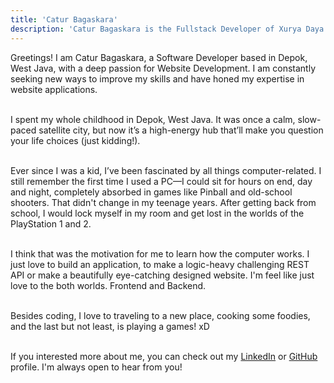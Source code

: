 ```yaml
---
title: 'Catur Bagaskara'
description: 'Catur Bagaskara is the Fullstack Developer of Xurya Daya Indonesia.'
---
```


<!-- Content of the page -->
Greetings! I am Catur Bagaskara, a Software Developer based in Depok, West Java, with a deep passion for Website Development. I am constantly seeking new ways to improve my skills and have honed my expertise in website applications.
<br><br>

I spent my whole childhood in Depok, West Java. It was once a calm, slow-paced satellite city, but now it’s a high-energy hub that’ll make you question your life choices (just kidding!).
<br><br>

Ever since I was a kid, I’ve been fascinated by all things computer-related. I still remember the first time I used a PC—I could sit for hours on end, day and night, completely absorbed in games like Pinball and old-school shooters. That didn't change in my teenage years. After getting back from school, I would lock myself in my room and get lost in the worlds of the PlayStation 1 and 2.
<br><br>

I think that was the motivation for me to learn how the computer works. I just love to build an application, to make a logic-heavy challenging REST API or make a beautifully eye-catching designed website. I'm feel like just love to the both worlds. Frontend and Backend.
<br><br>

Besides coding, I love to traveling to a new place, cooking some foodies, and the last but not least, is playing a games! xD
<br><br>

If you interested more about me, you can check out my [LinkedIn](https://www.linkedin.com/in/caturbagas) or [GitHub](https://github.com/caturbgs) profile. I'm always open to hear from you!
